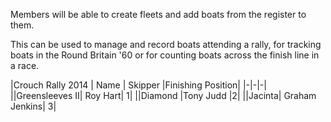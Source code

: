 Members will be able to create fleets and add boats from the register to them.

This can be used to manage and record boats attending a rally, for tracking boats in the Round Britain '60 or for counting boats across the finish line in a race.

 
|Crouch Rally 2014	| Name	| Skipper	|Finishing Position|
|-|-|-|
||Greensleeves II|	Roy Hart|	1|
||Diamond	|Tony Judd	|2|
||Jacinta|	Graham Jenkins|	3|

